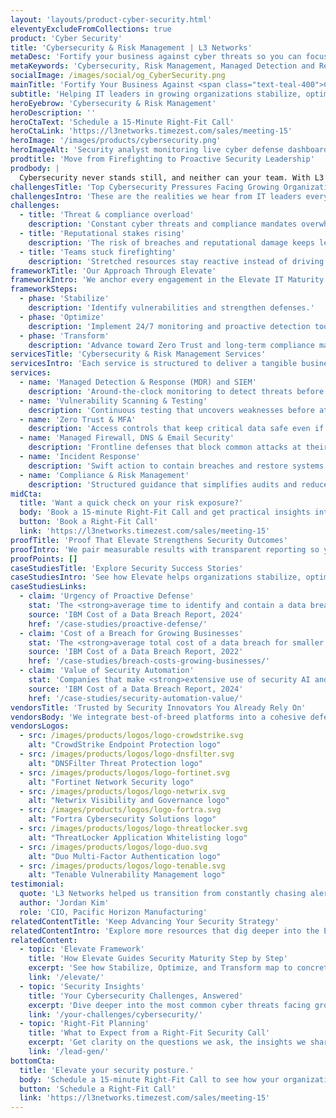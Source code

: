 ```yaml
---
layout: 'layouts/product-cyber-security.html'
eleventyExcludeFromCollections: true
product: 'Cyber Security'
title: 'Cybersecurity & Risk Management | L3 Networks'
metaDesc: 'Fortify your business against cyber threats so you can focus on growth. L3 Networks stabilizes, optimizes, and transforms security programs with the Elevate Framework.'
metaKeywords: 'Cybersecurity, Risk Management, Managed Detection and Response, SIEM, Zero Trust, Vulnerability Management, Compliance'
socialImage: /images/social/og_CyberSecurity.png
mainTitle: 'Fortify Your Business Against <span class="text-teal-400">Cyber Threats</span> So You Can Focus on Growth'
subtitle: 'Helping IT leaders in growing organizations stabilize, optimize, and transform their security posture with the Elevate Framework'
heroEyebrow: 'Cybersecurity & Risk Management'
heroDescription: ''
heroCtaText: 'Schedule a 15-Minute Right-Fit Call'
heroCtaLink: 'https://l3networks.timezest.com/sales/meeting-15'
heroImage: '/images/products/cybersecurity.png'
heroImageAlt: 'Security analyst monitoring live cyber defense dashboards'
prodtitle: 'Move from Firefighting to Proactive Security Leadership'
prodbody: |
  Cybersecurity never stands still, and neither can your team. With L3 Networks, you gain a partner that meets you where you are today and guides you toward the mature, resilient program your business needs. Our seasoned advisors, proven processes, and Elevate IT Maturity Framework keep every initiative tied to risk reduction and business priorities—so you can show leadership clear progress while staying ready for whatever comes next.
challengesTitle: 'Top Cybersecurity Pressures Facing Growing Organizations'
challengesIntro: 'These are the realities we hear from IT leaders every day.'
challenges:
  - title: 'Threat & compliance overload'
    description: 'Constant cyber threats and compliance mandates overwhelm in-house IT teams.'
  - title: 'Reputational stakes rising'
    description: 'The risk of breaches and reputational damage keeps leadership on edge.'
  - title: 'Teams stuck firefighting'
    description: 'Stretched resources stay reactive instead of driving long-term security strategy.'
frameworkTitle: 'Our Approach Through Elevate'
frameworkIntro: 'We anchor every engagement in the Elevate IT Maturity Framework so you can see exactly how your security posture matures over time.'
frameworkSteps:
  - phase: 'Stabilize'
    description: 'Identify vulnerabilities and strengthen defenses.'
  - phase: 'Optimize'
    description: 'Implement 24/7 monitoring and proactive detection tools.'
  - phase: 'Transform'
    description: 'Advance toward Zero Trust and long-term compliance maturity.'
servicesTitle: 'Cybersecurity & Risk Management Services'
servicesIntro: 'Each service is structured to deliver a tangible business outcome you can measure within the Elevate framework.'
services:
  - name: 'Managed Detection & Response (MDR) and SIEM'
    description: 'Around-the-clock monitoring to detect threats before they cause damage.'
  - name: 'Vulnerability Scanning & Testing'
    description: 'Continuous testing that uncovers weaknesses before attackers find them.'
  - name: 'Zero Trust & MFA'
    description: 'Access controls that keep critical data safe even if credentials are compromised.'
  - name: 'Managed Firewall, DNS & Email Security'
    description: 'Frontline defenses that block common attacks at their entry points.'
  - name: 'Incident Response'
    description: 'Swift action to contain breaches and restore systems quickly.'
  - name: 'Compliance & Risk Management'
    description: 'Structured guidance that simplifies audits and reduces business risk.'
midCta:
  title: 'Want a quick check on your risk exposure?'
  body: 'Book a 15-minute Right-Fit Call and get practical insights into your security gaps.'
  button: 'Book a Right-Fit Call'
  link: 'https://l3networks.timezest.com/sales/meeting-15'
proofTitle: 'Proof That Elevate Strengthens Security Outcomes'
proofIntro: 'We pair measurable results with transparent reporting so you can show progress to leadership and auditors.'
proofPoints: []
caseStudiesTitle: 'Explore Security Success Stories'
caseStudiesIntro: 'See how Elevate helps organizations stabilize, optimize, and transform their security programs.'
caseStudiesLinks:
  - claim: 'Urgency of Proactive Defense'
    stat: 'The <strong>average time to identify and contain a data breach is 258 days.</strong> Breaches that take longer than 200 days cost <strong>$1.12 million more</strong> than those contained in less time.'
    source: 'IBM Cost of a Data Breach Report, 2024'
    href: '/case-studies/proactive-defense/'
  - claim: 'Cost of a Breach for Growing Businesses'
    stat: 'The <strong>average total cost of a data breach for smaller companies</strong> (500 employees or less) increased to <strong>$3.31 million</strong> in 2022.'
    source: 'IBM Cost of a Data Breach Report, 2022'
    href: '/case-studies/breach-costs-growing-businesses/'
  - claim: 'Value of Security Automation'
    stat: 'Companies that make <strong>extensive use of security AI and automation tools</strong> saw <strong>$2.2 million lower</strong> in average breach costs.'
    source: 'IBM Cost of a Data Breach Report, 2024'
    href: '/case-studies/security-automation-value/'
vendorsTitle: 'Trusted by Security Innovators You Already Rely On'
vendorsBody: 'We integrate best-of-breed platforms into a cohesive defense strategy aligned to your policies and industry requirements.'
vendorsLogos:
  - src: /images/products/logos/logo-crowdstrike.svg
    alt: "CrowdStrike Endpoint Protection logo"
  - src: /images/products/logos/logo-dnsfilter.svg
    alt: "DNSFilter Threat Protection logo"
  - src: /images/products/logos/logo-fortinet.svg
    alt: "Fortinet Network Security logo"
  - src: /images/products/logos/logo-netwrix.svg
    alt: "Netwrix Visibility and Governance logo"
  - src: /images/products/logos/logo-fortra.svg
    alt: "Fortra Cybersecurity Solutions logo"
  - src: /images/products/logos/logo-threatlocker.svg
    alt: "ThreatLocker Application Whitelisting logo"
  - src: /images/products/logos/logo-duo.svg
    alt: "Duo Multi-Factor Authentication logo"
  - src: /images/products/logos/logo-tenable.svg
    alt: "Tenable Vulnerability Management logo"
testimonial:
  quote: 'L3 Networks helped us transition from constantly chasing alerts to confidently leading a proactive security program backed by real metrics.'
  author: 'Jordan Kim'
  role: 'CIO, Pacific Horizon Manufacturing'
relatedContentTitle: 'Keep Advancing Your Security Strategy'
relatedContentIntro: 'Explore more resources that dig deeper into the Elevate approach and modern cyber defense.'
relatedContent:
  - topic: 'Elevate Framework'
    title: 'How Elevate Guides Security Maturity Step by Step'
    excerpt: 'See how Stabilize, Optimize, and Transform map to concrete security initiatives and executive-ready reporting.'
    link: '/elevate/'
  - topic: 'Security Insights'
    title: 'Your Cybersecurity Challenges, Answered'
    excerpt: 'Dive deeper into the most common cyber threats facing growing organizations and how to address them.'
    link: '/your-challenges/cybersecurity/'
  - topic: 'Right-Fit Planning'
    title: 'What to Expect from a Right-Fit Security Call'
    excerpt: 'Get clarity on the questions we ask, the insights we share, and how quickly you can act on the findings.'
    link: '/lead-gen/'
bottomCta:
  title: 'Elevate your security posture.'
  body: 'Schedule a 15-minute Right-Fit Call to see how your organization measures up on the Elevate path.'
  button: 'Schedule a Right-Fit Call'
  link: 'https://l3networks.timezest.com/sales/meeting-15'
---
```

